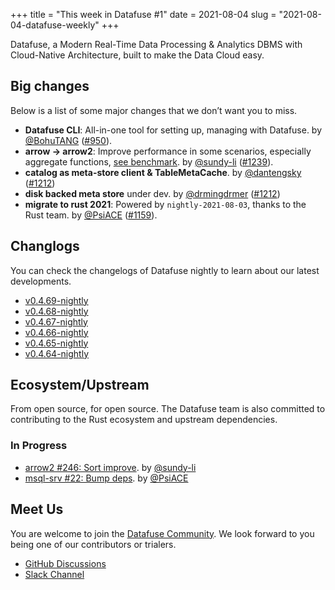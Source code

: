 +++
title = "This week in Datafuse #1"
date = 2021-08-04
slug = "2021-08-04-datafuse-weekly"
+++

Datafuse, a Modern Real-Time Data Processing & Analytics DBMS with Cloud-Native Architecture, built to make the Data Cloud easy.

## Big changes

Below is a list of some major changes that we don’t want you to miss.

- **Datafuse CLI**: All-in-one tool for setting up, managing with Datafuse. by [@BohuTANG](https://github.com/BohuTANG) ([#950](https://github.com/datafuselabs/datafuse/pull/950)).
- **arrow -> arrow2**: Improve performance in some scenarios, especially aggregate functions, [see benchmark](https://github.com/datafuselabs/datafuse/pull/1239#issuecomment-890861288). by [@sundy-li](https://github.com/sundy-li) ([#1239](https://github.com/datafuselabs/datafuse/pull/1239)).
- **catalog as meta-store client & TableMetaCache**. by [@dantengsky](https://github.com/dantengsky) ([#1212](https://github.com/datafuselabs/datafuse/pull/1212))
- **disk backed meta store** under dev. by [@drmingdrmer](https://github.com/drmingdrmer) ([#1212](https://github.com/datafuselabs/datafuse/pull/1248))
- **migrate to rust 2021**: Powered by `nightly-2021-08-03`, thanks to the Rust team. by [@PsiACE](https://github.com/PsiACE) ([#1159](https://github.com/datafuselabs/datafuse/pull/1159)).

## Changlogs

You can check the changelogs of Datafuse nightly to learn about our latest developments.

- [v0.4.69-nightly](https://github.com/datafuselabs/datafuse/releases/tag/v0.4.69-nightly)
- [v0.4.68-nightly](https://github.com/datafuselabs/datafuse/releases/tag/v0.4.68-nightly)
- [v0.4.67-nightly](https://github.com/datafuselabs/datafuse/releases/tag/v0.4.67-nightly)
- [v0.4.66-nightly](https://github.com/datafuselabs/datafuse/releases/tag/v0.4.66-nightly)
- [v0.4.65-nightly](https://github.com/datafuselabs/datafuse/releases/tag/v0.4.65-nightly)
- [v0.4.64-nightly](https://github.com/datafuselabs/datafuse/releases/tag/v0.4.64-nightly)

## Ecosystem/Upstream

From open source, for open source. The Datafuse team is also committed to contributing to the Rust ecosystem and upstream dependencies.

### In Progress 

- [arrow2 #246: Sort improve](https://github.com/jorgecarleitao/arrow2/pull/246). by [@sundy-li](https://github.com/sundy-li)
- [msql-srv #22: Bump deps](https://github.com/jonhoo/msql-srv/pull/22). by [@PsiACE](https://github.com/PsiACE/)

## Meet Us

You are welcome to join the [Datafuse Community](https://github.com/datafuselabs/). We look forward to you being one of our contributors or trialers.

- [GitHub Discussions](https://github.com/datafuselabs/datafuse/discussions)
- [Slack Channel](https://datafusecloud.slack.com/join/shared_invite/zt-nojrc9up-50IRla1Y1h56rqwCTkkDJA)
